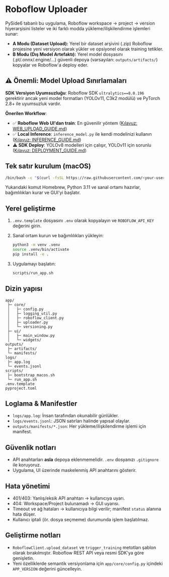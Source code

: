 # Roboflow Uploader

PySide6 tabanlı bu uygulama, Roboflow workspace → project → version hiyerarşisini listeler ve iki farklı modda yükleme/ilişkilendirme işlemleri sunar:

- **A Modu (Dataset Upload):** Yerel bir dataset arşivini (.zip) Roboflow projesine yeni versiyon olarak yükler ve opsiyonel olarak training tetikler.
- **B Modu (Dış Model Artefaktı):** Yerel model dosyasını (.pt/.onnx/.engine/…) güvenli depoya (varsayılan: `outputs/artifacts/`) kopyalar ve Roboflow'a deploy eder.

## ⚠️ Önemli: Model Upload Sınırlamaları

**SDK Versiyon Uyumsuzluğu**: Roboflow SDK `ultralytics==8.0.196` gerektirir ancak yeni model formatları (YOLOv11, C3k2 modülü) ve PyTorch 2.8+ ile uyumsuzluk vardır.

**Önerilen Workflow**:
- ✅ **Roboflow Web UI'dan train**: En güvenilir yöntem ([Kılavuz: WEB_UPLOAD_GUIDE.md](WEB_UPLOAD_GUIDE.md))
- ✅ **Local Inference**: `inference_model.py` ile kendi modelinizi kullanın ([Kılavuz: INFERENCE_GUIDE.md](INFERENCE_GUIDE.md))
- ⚠️ **SDK Deploy**: YOLOv8 modelleri için çalışır, YOLOv11 için sorunlu ([Kılavuz: DEPLOYMENT_GUIDE.md](DEPLOYMENT_GUIDE.md))

## Tek satır kurulum (macOS)

```bash
/bin/bash -c "$(curl -fsSL https://raw.githubusercontent.com/<your-user>/<your-repo>/main/scripts/bootstrap_macos.sh)"
```

Yukarıdaki komut Homebrew, Python 3.11 ve sanal ortamı hazırlar, bağımlılıkları kurar ve GUI'yi başlatır.

## Yerel geliştirme

1. `.env.template` dosyasını `.env` olarak kopyalayın ve `ROBOFLOW_API_KEY` değerini girin.
2. Sanal ortam kurun ve bağımlılıkları yükleyin:

   ```bash
   python3 -m venv .venv
   source .venv/bin/activate
   pip install -e .
   ```

3. Uygulamayı başlatın:

   ```bash
   scripts/run_app.sh
   ```

## Dizin yapısı

```
app/
 ├─ core/
 │   ├─ config.py
 │   ├─ logging_util.py
 │   ├─ roboflow_client.py
 │   ├─ uploader.py
 │   └─ versioning.py
 ├─ ui/
 │   ├─ main_window.py
 │   └─ widgets/
outputs/
 ├─ artifacts/
 └─ manifests/
logs/
 ├─ app.log
 └─ events.jsonl
scripts/
 ├─ bootstrap_macos.sh
 └─ run_app.sh
.env.template
pyproject.toml
```

## Loglama & Manifestler

- `logs/app.log`: İnsan tarafından okunabilir günlükler.
- `logs/events.jsonl`: JSON satırları halinde yapısal olaylar.
- `outputs/manifests/*.json`: Her yükleme/ilişkilendirme işlemi için manifest.

## Güvenlik notları

- API anahtarları **asla** depoya eklenmemelidir. `.env` dosyanızı `.gitignore` ile koruyoruz.
- Uygulama, UI üzerinde maskelenmiş API anahtarını gösterir.

## Hata yönetimi

- 401/403: Yanlış/eksik API anahtarı → kullanıcıya uyarı.
- 404: Workspace/Project bulunamadı → GUI uyarısı.
- Timeout ve ağ hataları → kullanıcıya bilgi verilir; manifest `status` alanına hata düşer.
- Kullanıcı iptali (ör. dosya seçmeme) durumunda işlem başlatılmaz.

## Geliştirme notları

- `RoboflowClient.upload_dataset` ve `trigger_training` metotları şablon olarak bırakılmıştır. Roboflow REST API veya resmi SDK'ya göre genişletin.
- Yeni özelliklerde semantik versiyonlama için `app/core/config.py` içindeki `APP_VERSION` değerini güncelleyin.
